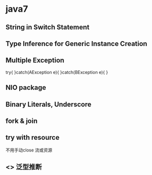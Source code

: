 # java7
## String in Switch Statement

## Type Inference for Generic Instance Creation

## Multiple Exception
try{
}catch(AException e){
}catch(BException e){
}

## NIO package

## Binary Literals, Underscore
## fork & join
## try with resource
不用手动close 流或资源
## <> 泛型推断
